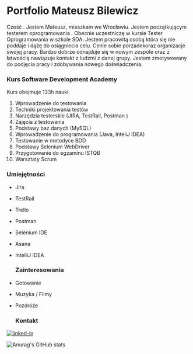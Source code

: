 # Portfolio Mateusz Bilewicz
Cześć . Jestem Mateusz, mieszkam we Wrocławiu. Jestem początkującym testerem oprogramowania . Obecnie uczestniczę w kursie Tester Oprogramowania w szkole SDA. Jestem pracowitą osobą która się nie poddaje i dążę do osiągniecia celu. Cenie sobie porzadekoraz organizacje swojej pracy. Bardzo dobrze odnajduje się w nowym zespole oraz z łatwością nawiązuje kontakt z ludzmi z danej grupy. Jestem zmotywowany do podjęcia pracy i zdobywania nowego doświadczenia.


  ### Kurs Software Development Academy 
Kurs obejmuje 133h nauki.
1.	Wprowadzenie do testowania
2.  Techniki projektowania testów	
3.	Narzędzia testerskie (JIRA, TestRail, Postman )
4.	Zajęcia z testowania
5.	Podstawy baz danych (MySQL)
6.	Wprowadzenie do programowania (Java, InteliJ IDEA)
7.	Testowanie w metodyce BDD	
8.	Podstawy Selenium WebDriver
9.	Przygotowanie do egzaminu ISTQB	
10.	Warsztaty Scrum


   ### Umiejętności
* Jira
* TestRail
* Trello
* Postman
* Selenium IDE
* Asana
* IntelliJ IDEA


  
   ### Zainteresowania
* Gotowanie                                                                                                                                                         
* Muzyka / Filmy
* Pozdróże


  ### Kontakt  
[<img alt="linked-in" src="https://img.shields.io/badge/linkedin-%230077B5.svg?&style=for-the-badge&logo=linkedin&logoColor=white" />](https://www.linkedin.com/in/mateuszbilewicz/)




![Anurag's GitHub stats](https://github-readme-stats.vercel.app/api?username=mbilewicz13&theme=transparent_icons=true) 
  
